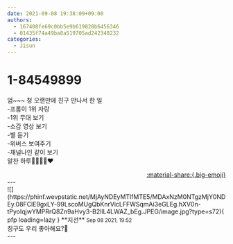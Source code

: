 ```yaml
---
date: 2021-09-08 19:38:09+09:00
authors:
  - 167408fe69c0bb5e9b619828b6456346
  - 01435f74a49ba8a519705ad242348232
categories:
  - Jisun
---
```


# 1-84549899

<div class="post-container" markdown="1">
<div class="content-container md-sidebar__scrollwrap" markdown="1">

엄~~~ 청 오랜만에 친구 만나서 한 일<br>-프롬이 1위 자랑<br>-1위 무대 보기<br>-소감 영상 보기<br>-별 듣기<br>-위버스 보여주기<br>-채널나인 같이 보기<br>알찬 하루👍🏻🤘🏻❤️

</div>
</div>

<div style="text-align: right;" markdown="1">
<a href="https://weverse.io/fromis9/fanpost/1-84549899" style="text-align: right;">:material-share:{.big-emoji}</a>
</div>
---

<div class="comments-container md-sidebar__scrollwrap" markdown="1">
<div class="comment" markdown="1">
<div class='id-container' markdown="1">
![](https://phinf.wevpstatic.net/MjAyNDEyMTlfMTE5/MDAxNzM0NTgzMjY0NDEy.08FClE9gxLY-99LscoMUgQbKnrVicLFFWSqmAi3eGLEg.hXV0n-tPyoIqjwYMPRrQ8Zn9aHvy3-B2llL4LWAZ_bEg.JPEG/image.jpg?type=s72){ pfp loading=lazy }
**<span class="artist">지선</span>** <small>Sep 08 2021, 19:52</small><br>
</div>
<div class='comment-body' markdown="1">
칭구도 우리 좋아해요?👀
</div>
</div>
</div>
---
